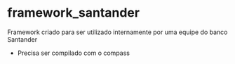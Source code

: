 # framework_santander
Framework criado para ser utilizado internamente por uma equipe do banco Santander
* Precisa ser compilado com o compass
